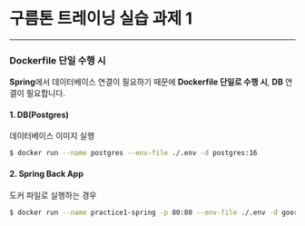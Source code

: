 # 구름톤 트레이닝 실습 과제 1

---


### Dockerfile 단일 수행 시
**Spring**에서 데이터베이스 연결이 필요하기 때문에 **Dockerfile 단일로 수행 시**, **DB** 연결이 필요합니다.

#### 1. DB(Postgres)
데이터베이스 이미지 실행
```bash
$ docker run --name postgres --env-file ./.env -d postgres:16
```
#### 2. Spring Back App
도커 파일로 실행하는 경우
```bash
$ docker run --name practice1-spring -p 80:80 --env-file ./.env -d goorm/practice1-spring
```








